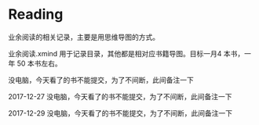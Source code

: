 # Reading
业余阅读的相关记录，主要是用思维导图的方式。

业余阅读.xmind 用于记录目录，其他都是相对应书籍导图。目标一月4 本书，一年 50 本书左右。


没电脑，今天看了的书不能提交，为了不间断，此间备注一下


2017-12-27 
没电脑，今天看了的书不能提交，为了不间断，此间备注一下

2017-12-29
没电脑，今天看了的书不能提交，为了不间断，此间备注一下
